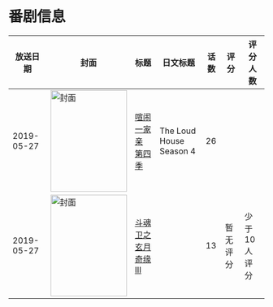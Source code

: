 # 番剧信息

|放送日期|封面|标题|日文标题|话数|评分|评分人数|
|---|---|---|---|---|---|---|
|2019-05-27|<img src="https://lain.bgm.tv/pic/cover/c/b6/a1/357466_Uo9Oa.jpg" alt="封面" style="width:150px;height:200px;object-fit:cover;">|[喧闹一家亲 第四季](https://bangumi.tv/subject/357466)|The Loud House Season 4|26|||
|2019-05-27|<img src="https://lain.bgm.tv/pic/cover/c/e1/8d/282744_K7C3V.jpg" alt="封面" style="width:150px;height:200px;object-fit:cover;">|[斗魂卫之玄月奇缘 III](https://bangumi.tv/subject/282744)||13|暂无评分|少于10人评分|
